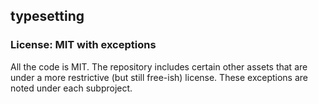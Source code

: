 ## typesetting

### License: MIT with exceptions

All the code is MIT. The repository includes certain other assets that are under a more restrictive (but still free-ish) license. These exceptions are noted under each subproject.
